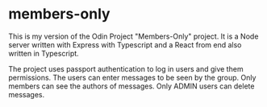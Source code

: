 # members-only
This is my version of the Odin Project "Members-Only" project.
It is a Node server written with Express with Typescript and a React from end also written in Typescript.

The project uses passport authentication to log in users and give them permissions.
The users can enter messages to be seen by the group.
Only members can see the authors of messages.
Only ADMIN users can delete messages.
